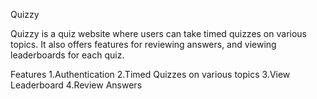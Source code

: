 Quizzy

Quizzy is a quiz website where users can take timed quizzes on various topics. It also offers features for reviewing answers, and viewing leaderboards for each quiz.

Features
1.Authentication
2.Timed Quizzes on various topics
3.View Leaderboard
4.Review Answers
